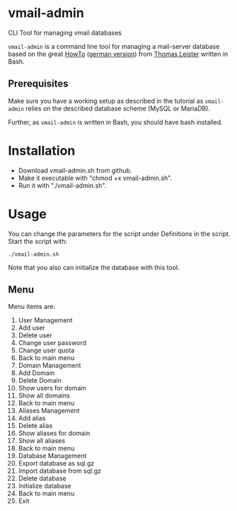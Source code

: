 # vmail-admin
CLI Tool for managing vmail databases

`vmail-admin` is a command line tool for managing a mail-server database
based on the great [HowTo](https://thomas-leister.de/en/mailserver-debian-stretch) ([german version](https://thomas-leister.de/mailserver-debian-stretch/))
from [Thomas Leister](https://thomas-leister.de) written in Bash.

## Prerequisites

Make sure you have a working setup as described in the tutorial as `vmail-admin`
relies on the described database scheme (MySQL or MariaDB).

Further, as `vmail-admin` is written in Bash, you should have bash installed.

# Installation

* Download vmail-admin.sh from github.
* Make it executable with "chmod +x vmail-admin.sh".
* Run it with "./vmail-admin.sh".

# Usage

You can change the parameters for the script under Definitions in the script.
Start the script with:
```shell
./vmail-admin.sh
```
Note that you also can initialize the database with this tool.

## Menu

Menu items are:
1. User Management
  1. Add user
  2. Delete user
  3. Change user password
  4. Change user quota
  5. Back to main menu
2. Domain Management
  1. Add Domain
  2. Delete Domain
  3. Show users for domain
  4. Show all domains
  5. Back to main menu
3. Aliases Management
  1. Add alias
  2. Delete alias
  3. Show aliases for domain
  4. Show all aliases
  5. Back to main menu  
4. Database Management
  1. Export database as sql.gz
  2. Import database from sql.gz
  3. Delete database
  4. Initialize database
  5. Back to main menu
5. Exit
